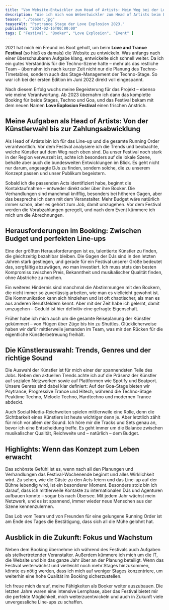 ```yaml
---
title: "Vom Website-Entwickler zum Head of Artists: Mein Weg bei der Love Explosion "
description: "Wie ich mich vom Webentwickler zum Head of Artists beim Love Explosion Festival entwickelt habe und was die Aufgaben eines Bookers umfassen."
teaser: "./teaser.jpg"
teaserAlt: "Psytrance Stage der Love Explosion 2023."
published: "2024-02-16T00:00:00"
tags: [ "Festival", "Booker", "Love Explosion", "Event" ]
---
```


2021 hat mich ein Freund ins Boot geholt, um beim **Love and Trance Festival** (so hieß es damals) die Website zu
entwickeln. Was anfangs nach einer überschaubaren Aufgabe klang, entwickelte sich schnell weiter. Da ich ein gutes
Verständnis für die Techno-Szene hatte – mehr als das restliche Team – übernahm ich nach kurzer Zeit nicht nur die
Planung des Techno-Timetables, sondern auch das Stage-Management der Techno-Stage. So war ich bei der ersten Edition im
Juni 2022 direkt voll eingespannt.

Nach diesem Erfolg wuchs meine Begeisterung für das Projekt – ebenso wie meine Verantwortung. Ab 2023 übernahm ich dann
das komplette Booking für beide Stages, Techno und Goa, und das Festival bekam mit dem neuen Namen **Love Explosion
Festival** einen frischen Anstrich.

## Meine Aufgaben als Head of Artists: Von der Künstlerwahl bis zur Zahlungsabwicklung

Als Head of Artists bin ich für das Line-up und die gesamte Running Order verantwortlich. Vor dem Festival analysiere
ich die Trends und beobachte, welche Künstler auf dem Weg nach oben sind. Da unser Festival noch stark in der Region
verwurzelt ist, achte ich besonders auf die lokale Szene, behalte aber auch die bundesweiten Entwicklungen im Blick. Es
geht nicht nur darum, angesagte DJs zu finden, sondern solche, die zu unserem Konzept passen und unser Publikum
begeistern.

Sobald ich die passenden Acts identifiziert habe, beginnt die Kontaktaufnahme – entweder direkt oder über ihre Booker.
Die Verhandlungen sind manchmal knifflig, besonders bei höheren Gagen, aber das bespreche ich dann mit dem Veranstalter.
Mehr Budget wäre natürlich immer schön, aber es gehört zum Job, damit umzugehen. Vor dem Festival werden die
Vorabzahlungen geregelt, und nach dem Event kümmere ich mich um die Abrechnungen.

## Herausforderungen im Booking: Zwischen Budget und perfekten Line-ups

Eine der größten Herausforderungen ist es, talentierte Künstler zu finden, die gleichzeitig bezahlbar bleiben. Die Gagen
der DJs sind in den letzten Jahren stark gestiegen, und gerade für ein Festival unserer Größe bedeutet das, sorgfältig
abzuwägen, wo man investiert. Ich muss stets den besten Kompromiss zwischen Preis, Bekanntheit und musikalischer
Qualität finden, ohne Abstriche zu machen.

Ein weiteres Hindernis sind manchmal die Abstimmungen mit den Bookern, die nicht immer so zuverlässig arbeiten, wie man
es vielleicht gewohnt ist. Die Kommunikation kann sich hinziehen und ist oft chaotischer, als man es aus anderen
Berufsfeldern kennt. Aber mit der Zeit habe ich gelernt, damit umzugehen – Geduld ist hier definitiv eine gefragte
Eigenschaft.

Früher habe ich mich auch um die gesamte Reiseplanung der Künstler gekümmert – von Flügen über Züge bis hin zu Shuttles.
Glücklicherweise haben wir dafür mittlerweile jemanden im Team, was mir den Rücken für die eigentliche Künstlerbetreuung
freihält.

## Die Künstlerauswahl: Trends, Genres und der richtige Sound

Die Auswahl der Künstler ist für mich einer der spannendsten Teile des Jobs. Neben den aktuellen Trends achte ich auf
die Präsenz der Künstler auf sozialen Netzwerken sowie auf Plattformen wie Spotify und Beatport. Unsere Genres sind
dabei klar definiert: Auf der Goa-Stage bieten wir Psytrance, Progressive Trance und Hitech, während die Techno-Stage
Peaktime Techno, Melodic Techno, Hardtechno und modernen Trance abdeckt.

Auch Social Media-Reichweiten spielen mittlerweile eine Rolle, denn die Sichtbarkeit eines Künstlers ist heute wichtiger
denn je. Aber letztlich zählt für mich vor allem der Sound. Ich höre mir die Tracks und Sets genau an, bevor ich eine
Entscheidung treffe. Es geht immer um die Balance zwischen musikalischer Qualität, Reichweite und – natürlich – dem
Budget.

## Highlights: Wenn das Konzept zum Leben erwacht

Das schönste Gefühl ist es, wenn nach all den Planungen und Verhandlungen das Festival-Wochenende beginnt und alles
Wirklichkeit wird. Zu sehen, wie die Gäste zu den Acts feiern und das Line-up auf der Bühne lebendig wird, ist ein
besonderer Moment. Besonders stolz bin ich darauf, dass ich mittlerweile Kontakte zu internationalen DJs und Agenturen
aufbauen konnte – sogar bis nach Übersee. Mit jedem Jahr wächst mein Netzwerk, und es ist spannend, immer wieder neue
Menschen aus der Szene kennenzulernen.

Das Lob vom Team und von Freunden für eine gelungene Running Order ist am Ende des Tages die Bestätigung, dass sich all
die Mühe gelohnt hat.

## Ausblick in die Zukunft: Fokus und Wachstum

Neben dem Booking übernehme ich während des Festivals auch Aufgaben als stellvertretender Veranstalter. Außerdem kümmere
ich mich um die IT, die Website und bin das ganze Jahr über an der Planung beteiligt. Wenn das Festival weiterwächst und
vielleicht noch mehr Stages hinzukommen, könnte es nötig werden, dass ich mich auf weniger Stages konzentriere, um
weiterhin eine hohe Qualität im Booking sicherzustellen.

Ich freue mich darauf, meine Fähigkeiten als Booker weiter auszubauen. Die letzten Jahre waren eine intensive Lernphase,
aber das Festival bietet mir die perfekte Möglichkeit, mich weiterzuentwickeln und auch in Zukunft viele unvergessliche
Line-ups zu schaffen.
